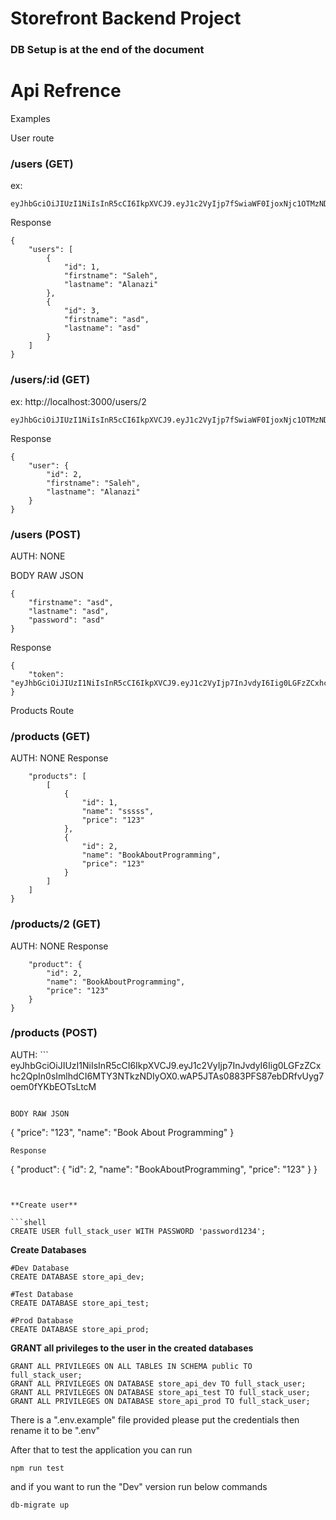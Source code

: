 # Storefront Backend Project

### DB Setup is at the end of the document


# Api Refrence

Examples 


User route
### /users (GET)
ex:
```Auth: Bearer Token 
eyJhbGciOiJIUzI1NiIsInR5cCI6IkpXVCJ9.eyJ1c2VyIjp7fSwiaWF0IjoxNjc1OTMzNDc4fQ.R673TIT6Y5LzqAPxhlbkaqXfqqNxGgL5qsbNuIeJz9s
```

Response
```
{
    "users": [
        {
            "id": 1,
            "firstname": "Saleh",
            "lastname": "Alanazi"
        },
        {
            "id": 3,
            "firstname": "asd",
            "lastname": "asd"
        }
    ]
}

```

### /users/:id (GET)
ex: http://localhost:3000/users/2
```Auth: Bearer Token 
eyJhbGciOiJIUzI1NiIsInR5cCI6IkpXVCJ9.eyJ1c2VyIjp7fSwiaWF0IjoxNjc1OTMzNDc4fQ.R673TIT6Y5LzqAPxhlbkaqXfqqNxGgL5qsbNuIeJz9s
```

Response
```
{
    "user": {
        "id": 2,
        "firstname": "Saleh",
        "lastname": "Alanazi"
    }
}
```

### /users (POST)
AUTH: NONE

BODY RAW JSON
```
{
    "firstname": "asd",
    "lastname": "asd",
    "password": "asd"
}
```
Response
```
{
    "token": "eyJhbGciOiJIUzI1NiIsInR5cCI6IkpXVCJ9.eyJ1c2VyIjp7InJvdyI6Iig0LGFzZCxhc2QpIn0sImlhdCI6MTY3NTkzNDIyOX0.wAP5JTAs0883PFS87ebDRfvUyg7oem0fYKbEOTsLtcM"
}
```


Products Route

### /products (GET)
AUTH: 
NONE
Response

``` {
    "products": [
        [
            {
                "id": 1,
                "name": "sssss",
                "price": "123"
            },
            {
                "id": 2,
                "name": "BookAboutProgramming",
                "price": "123"
            }
        ]
    ]
}
```


### /products/2 (GET)
AUTH: 
NONE
Response

```{
    "product": {
        "id": 2,
        "name": "BookAboutProgramming",
        "price": "123"
    }
}
```

### /products (POST)

AUTH: ```
eyJhbGciOiJIUzI1NiIsInR5cCI6IkpXVCJ9.eyJ1c2VyIjp7InJvdyI6Iig0LGFzZCxhc2QpIn0sImlhdCI6MTY3NTkzNDIyOX0.wAP5JTAs0883PFS87ebDRfvUyg7oem0fYKbEOTsLtcM
```

BODY RAW JSON
```
{
    "price": "123",
    "name": "Book About Programming"
}
```
Response
```
{
    "product": {
        "id": 2,
        "name": "BookAboutProgramming",
        "price": "123"
    }
}
```


**Create user**

```shell
CREATE USER full_stack_user WITH PASSWORD 'password1234';
```

**Create Databases**

```shell
#Dev Database
CREATE DATABASE store_api_dev;

#Test Database
CREATE DATABASE store_api_test;

#Prod Database
CREATE DATABASE store_api_prod;
```

**GRANT all privileges to the user in the created databases**

```shell
GRANT ALL PRIVILEGES ON ALL TABLES IN SCHEMA public TO full_stack_user;
GRANT ALL PRIVILEGES ON DATABASE store_api_dev TO full_stack_user;
GRANT ALL PRIVILEGES ON DATABASE store_api_test TO full_stack_user;
GRANT ALL PRIVILEGES ON DATABASE store_api_prod TO full_stack_user;
```

There is a ".env.example" file provided please put the credentials then rename it to be ".env"

After that to test the application you can run

`npm run test`

and if you want to run the "Dev" version run below commands

`db-migrate up`


